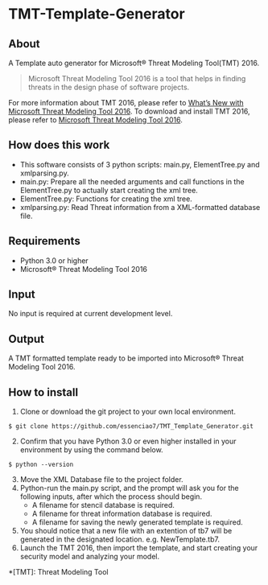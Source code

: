 # TMT-Template-Generator

## About
A Template auto generator for Microsoft® Threat Modeling Tool(TMT) 2016.
> Microsoft Threat Modeling Tool 2016 is a tool that helps in finding threats in the design phase of software projects.

For more information about TMT 2016, please refer to [What’s New with Microsoft Threat Modeling Tool 2016](https://blogs.microsoft.com/cybertrust/2015/10/07/whats-new-with-microsoft-threat-modeling-tool-2016/).
To download and install TMT 2016, please refer to [Microsoft Threat Modeling Tool 2016](https://www.microsoft.com/en-us/download/details.aspx?id=49168).

## How does this work
+ This software consists of 3 python scripts: main.py, ElementTree.py and xmlparsing.py.
+ main.py: Prepare all the needed arguments and call functions in the ElementTree.py to actually start creating the xml tree.
+ ElementTree.py: Functions for creating the xml tree.
+ xmlparsing.py: Read Threat information from a XML-formatted database file.

## Requirements
+ Python 3.0 or higher
+ Microsoft® Threat Modeling Tool 2016

## Input
No input is required at current development level.

## Output
A TMT formatted template ready to be imported into Microsoft® Threat Modeling Tool 2016.

## How to install
1. Clone or download the git project to your own local environment.

~~~~
$ git clone https://github.com/essenciao7/TMT_Template_Generator.git
~~~~

2. Confirm that you have Python 3.0 or even higher installed in your environment by using the command below.
~~~~
$ python --version
~~~~
3. Move the XML Database file to the project folder.
4. Python-run the main.py script, and the prompt will ask you for the following inputs, after which the process should begin.
    * A filename for stencil database is required.
    * A filename for threat information database is required.
    * A filename for saving the newly generated template is required.
5. You should notice that a new file with an extention of tb7 will be generated in the designated location. e.g. NewTemplate.tb7.
6. Launch the TMT 2016, then import the template, and start creating your security model and analyzing your model.

*[TMT]: Threat Modeling Tool
